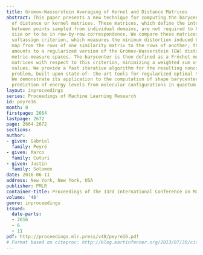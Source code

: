 ```yaml
---
title: Gromov-Wasserstein Averaging of Kernel and Distance Matrices
abstract: This paper presents a new technique for computing the barycenter of a set
  of distance or kernel matrices. These matrices, which define the inter-relationships
  between points sampled from individual domains, are not required to have the same
  size or to be in row-by-row correspondence. We compare these matrices using the
  softassign criterion, which measures the minimum distortion induced by a probabilistic
  map from the rows of one similarity matrix to the rows of another; this criterion
  amounts to a regularized version of the Gromov-Wasserstein (GW) distance between
  metric-measure spaces. The barycenter is then defined as a Fréchet mean of the input
  matrices with respect to this criterion, minimizing a weighted sum of softassign
  values. We provide a fast iterative algorithm for the resulting nonconvex optimization
  problem, built upon state-of- the-art tools for regularized optimal transportation.
  We demonstrate its application to the computation of shape barycenters and to the
  prediction of energy levels from molecular configurations in quantum chemistry.
layout: inproceedings
series: Proceedings of Machine Learning Research
id: peyre16
month: 0
firstpage: 2664
lastpage: 2672
page: 2664-2672
sections: 
author:
- given: Gabriel
  family: Peyré
- given: Marco
  family: Cuturi
- given: Justin
  family: Solomon
date: 2016-06-11
address: New York, New York, USA
publisher: PMLR
container-title: Proceedings of The 33rd International Conference on Machine Learning
volume: '48'
genre: inproceedings
issued:
  date-parts:
  - 2016
  - 6
  - 11
pdf: http://proceedings.mlr.press/v48/peyre16.pdf
# Format based on citeproc: http://blog.martinfenner.org/2013/07/30/citeproc-yaml-for-bibliographies/
---
```

